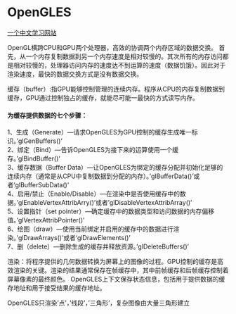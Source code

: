 # OpenGLES

[一个中文学习网站](https://learnopengl-cn.github.io/)

OpenGL横跨CPU和GPU两个处理器，高效的协调两个内存区域的数据交换。
首先，从一个内存复制数据到另一个内存速度是相对较慢的。其次所有的内存访问都是相对较慢的，处理器访问内存的速度达不到运算的速度（数据饥饿）。因此对于渲染速度，最快的数据交换方式是没有数据交换。

缓存（buffer）:指GPU能够控制管理的连续内存。程序从CPU的内存复制数据到缓存，GPU通过控制独占的缓存，就能尽可能一最快的方式读写内存。

#### 为缓存提供数据的七个步骤：
1、生成（Generate）—请求OpenGLES为GPU控制的缓存生成唯一标识。’glGenBuffers()’  
2、绑定（Bind）—告诉OpenGLES为接下来的运算使用一个缓存。’glBindBuffer()’  
3、缓存数据（Buffer Data）—让OpenGLES为绑定的缓存分配并初始化足够的连续内存（通常是从CPU中复制数据到分配的内存）。’glBufferData()’或者‘glBufferSubData()’  
4、启用/禁止（Enable/Disable）—在渲染中是否使用缓存中的数据。’glEnableVertexAttribArry()’或者’glDisableVertexAttribArray()’  
5、设置指针（set pointer）—确定缓存中的数据类型和访问数据的内存偏移值。’glVertexAttribPointer()’  
6、绘图（draw）—使用当前绑定并启用的缓存中的数据进行渲染。’glDrawArrays()’或者‘glDrawElements()’  
7、删（delete）—删除生成的缓存并释放资源。’glDeleteBuffers()’

渲染：将程序提供的几何数据转换为屏幕上的图像的过程。GPU控制的缓存是高效渲染的关键。渲染的结果通常保存在帧缓存中，其中前帧缓存和后帧缓存控制着屏幕像素的最终颜色。
OpenGLES上下文保存状态信息，包括用于提供数据的缓存地址和用于接受结果的缓存地址。

OpenGLES只渲染’点’，’线段’，’三角形’，复杂图像由大量三角形建立
